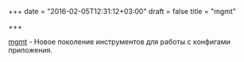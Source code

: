 +++
date = "2016-02-05T12:31:12+03:00"
draft = false
title = "mgmt"

+++

<p><a href="https://github.com/purpleidea/mgmt">mgmt</a>&nbsp;- Новое поколение инструментов для работы с конфигами приложения.</p>

